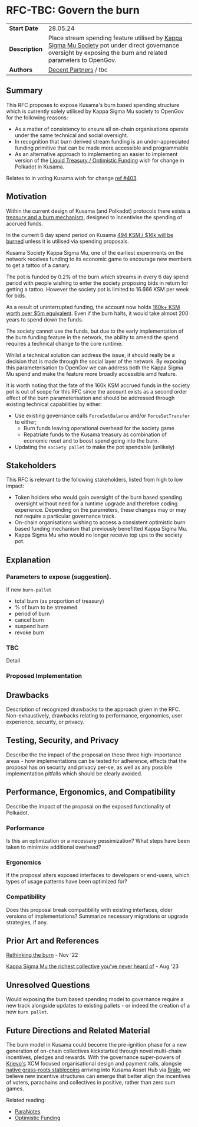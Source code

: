 # RFC-TBC: Govern the burn

|                 |                                                                                             |
| --------------- | ------------------------------------------------------------------------------------------- |
| **Start Date**  | 28.05.24                                                                    |
| **Description** | Place stream spending feature utilised by [Kappa Sigma Mu Society](https://ksmsociety.io/wiki) pot under direct governance oversight by exposing the burn and related parameters to OpenGov.                                                                    |
| **Authors**     | [Decent Partners](https://decent.partners) / tbc                                                                                            |

## Summary

This RFC proposes to expose Kusama's burn based spending structure which is currently solely utilised by Kappa Sigma Mu society to OpenGov for the following reasons:

- As a matter of consistency to ensure all on-chain organisations operate under the same technical and social oversight.
- In recognition that burn derived stream funding is an under-appreciated funding primitive that can be made more accessible and programmable
- As an alternative approach to implementing an easier to implement version of the [Liquid Treasury / Optimistic Funding](https://polkadot.subsquare.io/referenda/712) wish for change in Polkadot in Kusama.

Relates to in voting Kusama wish for change [ref #403](https://kusama.polkassembly.io/referenda/403).

## Motivation

Within the current design of Kusama (and Polkadot) protocols there exists a [treasury and a burn mechanism](https://guide.kusama.network/docs/learn-polkadot-opengov-treasury/), designed to incentivise the spending of accrued funds.

In the current 6 day spend period on Kusama [494 KSM / $16k will be burned](https://polkadot.js.org/apps/?rpc=wss%3A%2F%2Fksm-rpc.stakeworld.io#/treasury) unless it is utilised via spending proposals.

Kusama Society Kappa Sigma Mu, one of the earliest experiments on the network receives funding to its economic game to encourage new members to get a tattoo of a canary.

The pot is funded by 0.2% of the burn which streams in every 6 day spend period with people wishing to enter the society proposing bids in return for getting a tattoo. However the society pot is limited to 16.666 KSM per week for bids.

As a result of uninterrupted funding, the account now holds [160k+ KSM worth over $5m equivalent](https://kusama.subscan.io/account/F3opxRbN5ZbbNGg1tFTKna9ymddEen74rNVr5JRPb3nRsXX). Even if the burn halts, it would take almost 200 years to spend down the funds.

The society cannot use the funds, but due to the early implementation of the burn funding feature in the network, the ability to amend the spend requires a technical change to the core runtime. 

Whilst a technical solution can address the issue, it should really be a decision that is made through the social layer of the network. By exposing this parameterisation to OpenGov we can address both the Kappa Sigma Mu spend and make the feature more broadly accessible amd feature. 

It is worth noting that the fate of the 160k KSM accrued funds in the society pot is out of scope for this RFC since the account exists as a second order effect of the burn parameterisation and should be addressed through existing technical capabilities by either: 

- Use existing governance calls `ForceSetBalance` and/or `ForceSetTransfer` to either;
  - Burn funds leaving operational overhead for the society game
  - Repatriate funds to the Kusama treasury as combination of economic reset and to boost spend going into the burn.  
- Updating the `society pallet` to make the pot spendable (unlikely)

## Stakeholders

This RFC is relevant to the following stakeholders, listed from high to low impact:

- Token holders who would gain oversight of the burn based spending oversight without need for a runtime upgrade and therefore coding experience. Depending on the parameters, these changes may or may not require a particular governance track.
- On-chain organisations wishing to access a consistent optimistic burn based funding mechanism that previously benefitted Kappa Sigma Mu.  
- Kappa Sigma Mu who would no longer receive top ups to the society pot.

## Explanation

### Parameters to expose (suggestion).

If new `burn-pallet`

- total burn (as proportion of treasury)
- % of burn to be streamed
- period of burn
- cancel burn
- suspend burn
- revoke burn

### TBC

Detail

### Proposed Implementation

## Drawbacks

Description of recognized drawbacks to the approach given in the RFC. Non-exhaustively, drawbacks relating to performance, ergonomics, user experience, security, or privacy.

## Testing, Security, and Privacy

Describe the the impact of the proposal on these three high-importance areas - how implementations can be tested for adherence, effects that the proposal has on security and privacy per-se, as well as any possible implementation pitfalls which should be clearly avoided.

## Performance, Ergonomics, and Compatibility

Describe the impact of the proposal on the exposed functionality of Polkadot.

### Performance

Is this an optimization or a necessary pessimization? What steps have been taken to minimize additional overhead?

### Ergonomics

If the proposal alters exposed interfaces to developers or end-users, which types of usage patterns have been optimized for?

### Compatibility

Does this proposal break compatibility with existing interfaces, older versions of implementations? Summarize necessary migrations or upgrade strategies, if any.

## Prior Art and References

[Rethinking the burn](https://kusama.polkassembly.io/post/2018) - Nov '22

[Kappa Sigma Mu the richest collective you’ve never heard of](https://forum.polkadot.network/t/kusama-issue-1-treasury-burn-kappa-sigma-mu-and-the-richest-collective-youve-never-heard-of/3059) - Aug '23

## Unresolved Questions

Would exposing the burn based spending model to governance require a new track alongside updates to existing pallets - or indeed the creation of a new `burn pallet`. 

## Future Directions and Related Material

The burn model in Kusama could become the pre-ignition phase for a new generation of on-chain collectives kickstarted through novel multi-chain incentives, pledges and rewards. With the governance super-powers of [Krievo's](https://virto.network/blog/1ksm-1dao-create-community-kreivo/) XCM focused organisational design and payment rails, alongsie [native grass-roots stablecoins](https://kusama.polkassembly.io/referenda/362) arriving into Kusama Asset Hub via [Brale](https://brale.xyz), we believe new incentive structures can emerge that better align the incentives of voters, parachains and collectives in positive, rather than zero sum games. 

Related reading:
- [ParaNotes](https://forum.polkadot.network/t/introducing-paranotes-regenerative-defi-for-advancing-the-paraverse/1002)
- [Optimistic Funding](https://polkadot.subsquare.io/referenda/712)








